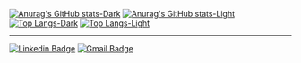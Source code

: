  [![Anurag's GitHub stats-Dark](https://github-readme-stats.vercel.app/api?username=Pavelezl&show_icons=true&theme=transparent&text_color=fff&title_color=fff&icon_color=f7c214&hide_border=true&hide=contribs)](https://github.com/anuraghazra/github-readme-stats#gh-dark-mode-only)
[![Anurag's GitHub stats-Light](https://github-readme-stats.vercel.app/api?username=Pavelezl&show_icons=true&theme=tokyonight&hide_border=true&hide=contribs)](https://github.com/anuraghazra/github-readme-stats#gh-light-mode-only)
[![Top Langs-Dark](https://github-readme-stats.vercel.app/api/top-langs/?username=Pavelezl&text_color=fff&title_color=fff&hide_border=true&theme=transparent&layout=compact)](https://github.com/anuraghazra/github-readme-stats#gh-dark-mode-only)
[![Top Langs-Light](https://github-readme-stats.vercel.app/api/top-langs/?username=Pavelezl&hide_border=true&theme=tokyonight&layout=compact)](https://github.com/anuraghazra/github-readme-stats#gh-light-mode-only)

<hr/>

[![Linkedin Badge](https://img.shields.io/badge/-Pablo_Velez-blue?style=flat&logo=Linkedin&logoColor=white&link=https://www.linkedin.com/in/agustinferres/)](https://www.linkedin.com/in/Pablo-Velez-Lopera)
[![Gmail Badge](https://img.shields.io/badge/-pablovelezlopera3@gmail.com-d14836?style=flat&logo=gmail&logoColor=white&link=mailto:mailto:agustinferres4403@gmail.com)](mailto:pablovelezlopera3@gmail.com)
